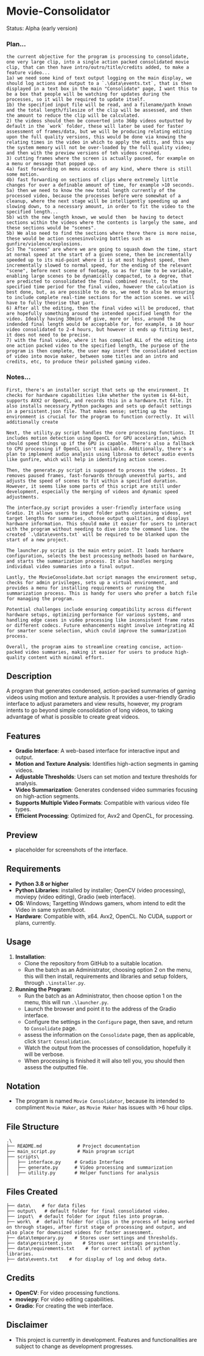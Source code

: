 # Movie-Consolidator
Status: Alpha (early version)

### Plan...
```
the current objective for the program is processing to consolidate, one very large clip, into a single action packed consolidated movie clip, that can then have intro/outro/title/credits added, to make a feature video...
1a) we need some kind of text output logging on the main display, we should log actions and output to a `.\data\events.txt`, that is then displayed in a text box in the main "Consolidate" page, I want this to be a box that people will be watching for updates during the processes, so it will be required to update itself.
1b) the specified input file will be read, and a filename/path known and the total length/filesize of the clip will be assessed, and then the amount to reduce the clip will be calculated.
2) the videos should then be converted into 360p videos outputted by default in the `work` folder, these will later be used for faster assessment of frames/data, but we will be producing relating editing upon the full quality versions, this would be done via knowing the relating times in the video in which to apply the edits, and this way the system memory will not be over-loaded by the full quality video; and then with the preview versions of teh videos created.
3) cutting frames where the screen is actually paused, for example on a menu or message that popped up.
4a) fast forwarding on menu access of any kind, where there is still some motion.
4b) fast forwarding on sections of clips where extremely little changes for over a definable amount of time, for example >10 seconds.
5a) then we need to know the new total length currently of the processed video, because the processes before were somewhat of a cleanup, where the next stage will be intelligently speeding up and slowing down, to a necessary amount, in order to fit the video to the specified length...
5b) with the new length known, we would then  be having to detect sections within the videos where the contents is largely the same, and these sections would be "scenes". 
5b) We also need to find the sections where there there is more noise, these would be action scenesinvolving battles such as gunfire/violence/explosions.
5c) The "scenes" are where we are going to squash down the time, start at normal speed at the start of a given scene, then be incrementally speeded up to its mid-point where it is at most highest speed, then incrementally slowed to normal speed, for the ending of the relevant "scene", before next scene of footage, so as for time to be variable, enabling large scenes to be dynamically compacted, to a degree, that are predicted to consolidated the final combined result, to the specified time period for the final video, however the calculation is best done, but, as are possible to do so, we need to also be ensuring to include complete real-time sections for the action scenes. we will have to fully theorise that part.
6) After all the editing, then the final video will be produced, that are hopefully something around the intended specified length for the video. Ideally having 30mins of give, more or less, around the indended final length would be acceptable for, for example, a 10 hour video consolidated to 2-4 hours, but however it ends up fitting best, it does not need to be precise.
7) with the final video, where it has compiled ALL of the editing into one action packed video to the specified length, the purpose of the program is then complete, the user may insert the consolidated section of video into movie maker, between some titles and an intro and credits, etc, to produce their polished gaming video.
```
### Notes...
```
First, there's an installer script that sets up the environment. It checks for hardware capabilities like whether the system is 64-bit, supports AVX2 or OpenCL, and records this in a hardware.txt file. It also installs necessary Python packages and sets up default settings in a persistent.json file. That makes sense; setting up the environment is crucial for the program to function correctly. It will additionally create

Next, the utility.py script handles the core processing functions. It includes motion detection using OpenCL for GPU acceleration, which should speed things up if the GPU is capable. There's also a fallback to CPU processing if OpenCL isn't available. Additionally, there's a plan to implement audio analysis using librosa to detect audio events like gunfire, which will help in identifying action scenes.

Then, the generate.py script is supposed to process the videos. It removes paused frames, fast-forwards through uneventful parts, and adjusts the speed of scenes to fit within a specified duration. However, it seems like some parts of this script are still under development, especially the merging of videos and dynamic speed adjustments.

The interface.py script provides a user-friendly interface using Gradio. It allows users to input folder paths containing videos, set target lengths for summaries, choose output qualities, and displays hardware information. This should make it easier for users to interact with the program without needing to dive into the command line. the created `.\data\events.txt` will be required to be blanked upon the start of a new project.

The launcher.py script is the main entry point. It loads hardware configuration, selects the best processing methods based on hardware, and starts the summarization process. It also handles merging individual video summaries into a final output.

Lastly, the MovieConsolidate.bat script manages the environment setup, checks for admin privileges, sets up a virtual environment, and provides a menu for installing requirements or running the summarization process. This is handy for users who prefer a batch file for managing the program.

Potential challenges include ensuring compatibility across different hardware setups, optimizing performance for various systems, and handling edge cases in video processing like inconsistent frame rates or different codecs. Future enhancements might involve integrating AI for smarter scene selection, which could improve the summarization process.

Overall, the program aims to streamline creating concise, action-packed video summaries, making it easier for users to produce high-quality content with minimal effort.
```


## Description
A program that generates condensed, action-packed summaries of gaming videos using motion and texture analysis. It provides a user-friendly Gradio interface to adjust parameters and view results, however, my program intents to go beyond simple consolidation of long videos, to taking advantage of what is possible to create great videos.

## Features
- **Gradio Interface**: A web-based interface for interactive input and output.
- **Motion and Texture Analysis**: Identifies high-action segments in gaming videos.
- **Adjustable Thresholds**: Users can set motion and texture thresholds for analysis.
- **Video Summarization**: Generates condensed video summaries focusing on high-action segments.
- **Supports Multiple Video Formats**: Compatible with various video file types.
- **Efficient Processing**: Optimized for, Avx2 and OpenCL, for processing.

## Preview
- placeholder for screenshots of the interface.

## Requirements
- **Python 3.8 or higher**
- **Python Libraries**: installed by installer; OpenCV (video processing), moviepy (video editing), Gradio (web interface).
- **OS**: Windows; Targetting Windows gamers, whom intend to edit the Video in same system/boot. 
- **Hardware**: Compatible with, x64. Avx2, OpenCL. No CUDA, support or plans, currently.

## Usage
1. **Installation**:
   - Clone the repository from GitHub to a suitable location.
   - Run the batch as an Administrator, choosing option 2 on the menu, this will then install, requirements and libraries and setup folders, through `.\installer.py`.
2. **Running the Program**:
   - Run the batch as an Administrator, then choose option 1 on the menu, this will run `.\launcher.py`.
   - Launch the browser and point it to the address of the Gradio interface.
   - Configure the settings in the `Configure` page, then save, and return to `Consolidate` page.
   - assess the information on the `Consolidate` page, then as applicable, click `Start Consolidation`.
   - Watch the output from the processes of consolidation, hopefully it will be verbose.
   - When processing is finished it will also tell you, you should then assess the outputted file.

## Notation
- The program is named `Movie Consolidator`, because its intended to compliment `Movie Maker`, as `Movie Maker` has issues with >6 hour clips.

## File Structure
```
.\
├── README.md             # Project documentation
├── main_script.py        # Main program script
├── scripts\
│   ├── interface.py     # Gradio Interface
│   ├── generate.py      # Video processing and summarization
│   ├── utility.py       # Helper functions for analysis

```

## Files Created
```
├── data\    # for data files
├── output\   # default folder for final consolidated video.
├── input\  # default folder for input files into program.
├── work\  #  default folder for clips in the process of being worked on through stages, after first stage of processing and output, and also place for downsized videos for faster assessment.
├── data\temporary.py    # Stores user settings and thresholds.
├── data\persistent.json    # Stores user settings persistently.
├── data\requirements.txt    # for correct install of python libraries.
├── data\events.txt    # for display of log and debug data.
```

## Credits
- **OpenCV**: For video processing functions.
- **moviepy**: For video editing capabilities.
- **Gradio**: For creating the web interface.

## Disclaimer
- This project is currently in development. Features and functionalities are subject to change as development progresses.
